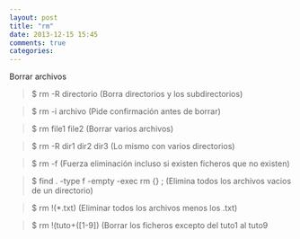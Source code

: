 ```yaml
---
layout: post
title: "rm"
date: 2013-12-15 15:45
comments: true
categories: 
---
```

Borrar archivos

>$ rm -R directorio         (Borra directorios y los subdirectorios)

>$ rm -i   archivo        (Pide confirmación antes de borrar)

>$ rm file1 file2  (Borrar varios archivos)

>$ rm -R dir1 dir2 dir3 (Lo mismo con varios directorios)

>$ rm -f           (Fuerza eliminación incluso si existen ficheros que no existen)

>$ find . -type f -empty -exec rm {} ;  (Elimina todos los archivos vacios de un directorio)

>$ rm !(*.txt)  (Eliminar todos los archivos menos los .txt)

>$ rm !(tuto+([1-9]) (Borrar los ficheros excepto del tuto1 al tuto9

